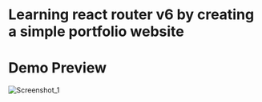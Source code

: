# Learning react router v6 by creating a simple portfolio website

# Demo Preview
![Screenshot_1](https://github.com/codingtutorialbusiness/simple-port/assets/109999926/3b8f794b-f328-4813-8f3b-4af0b9e69e12)
